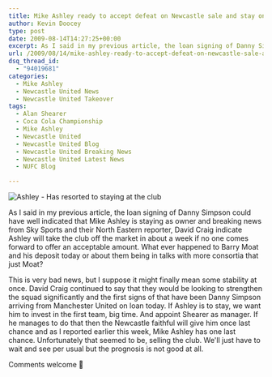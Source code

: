 ```yaml
---
title: Mike Ashley ready to accept defeat on Newcastle sale and stay on
author: Kevin Doocey
type: post
date: 2009-08-14T14:27:25+00:00
excerpt: As I said in my previous article, the loan signing of Danny Simpson could have well indicated that Mike Ashley is staying as owner and breaking news...
url: /2009/08/14/mike-ashley-ready-to-accept-defeat-on-newcastle-sale-and-stay-on/
dsq_thread_id:
  - "94019681"
categories:
  - Mike Ashley
  - Newcastle United News
  - Newcastle United Takeover
tags:
  - Alan Shearer
  - Coca Cola Championship
  - Mike Ashley
  - Newcastle United
  - Newcastle United Blog
  - Newcastle United Breaking News
  - Newcastle United Latest News
  - NUFC Blog

---
```

![Ashley - Has resorted to staying at the club](http://static.guim.co.uk/sys-images/Football/Clubs/Club%20Home/2009/5/31/1243724420545/Mike-Ashley-001.jpg)

As I said in my previous article, the loan signing of Danny Simpson could have well indicated that Mike Ashley is staying as owner and breaking news from Sky Sports and their North Eastern reporter, David Craig indicate  Ashley will take the club off the market in about a week if no one comes forward to offer an acceptable amount. What ever happened to Barry Moat and his deposit today or about them being in talks with more consortia that just Moat?

This is very bad news, but I suppose it might finally mean some stability at once. David Craig continued to say that they would be looking to strengthen the squad significantly and the first signs of that have been Danny Simpson arriving from Manchester United on loan today. If Ashley is to stay, we want him to invest in the first team, big time. And appoint Shearer as manager. If he manages to do that then the Newcastle faithful will give him once last chance and as I reported earlier this week, Mike Ashley has one last chance. Unfortunately that seemed to be, selling the club. We'll just have to wait and see per usual but the prognosis is not good at all.

Comments welcome 🙂
